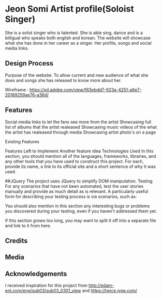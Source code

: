 # Jeon Somi Artist profile(Soloist Singer)
She is a solist singer who is talented.  She is able sing, dance and is a billigual who speaks both english and korean.
The website will showcase what she has done in her career as a singer. Her profile, songs and social media links.

  

## Design Process
Purpose of the website: To allow current and new audience of what she does and songs she has released to know more about her.

Wireframe : https://xd.adobe.com/view/f63ebdd7-923a-4251-a6e7-20189259ae76-a36d/

## Features
Social media links to let the fans see more from the artist
Showcasing full list of albums that the artist realeased
Showcasing music videos of the what the artist has realeased through media
Showcasing artist photo's on a page



Existing Features

Features Left to Implement
Another feature idea
Technologies Used
In this section, you should mention all of the languages, frameworks, libraries, and any other tools that you have used to construct this project. For each, provide its name, a link to its official site and a short sentence of why it was used.

##JQuery
The project uses JQuery to simplify DOM manipulation.
Testing
For any scenarios that have not been automated, test the user stories manually and provide as much detail as is relevant. A particularly useful form for describing your testing process is via scenarios, such as:



You should also mention in this section any interesting bugs or problems you discovered during your testing, even if you haven't addressed them yet.

If this section grows too long, you may want to split it off into a separate file and link to it from here.

## Credits

## Media

## Acknowledgements
I received inspiration for this project from http://edam-ent.com/eng/sub03/sub03_0301_view and https://twice.jype.com/

